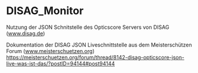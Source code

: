 # DISAG_Monitor
Nutzung der JSON Schnitstelle des Opticscore Servers von DISAG (www.disag.de)


Dokumentation der DISAG JSON Liveschnittstelle aus dem Meisterschützen Forum (www.meisterschuetzen.org)
https://meisterschuetzen.org/forum/thread/8142-disag-opticscore-json-live-was-ist-das/?postID=94144#post94144
